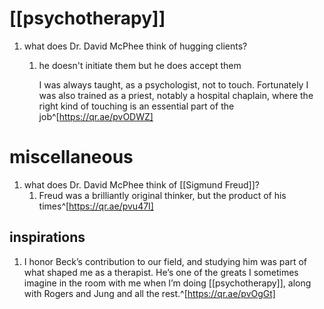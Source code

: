# [[psychotherapy]]
1. what does Dr. David McPhee think of hugging clients?
	1. he doesn't initiate them but he does accept them
	   
	   I was always taught, as a psychologist, not to touch. Fortunately I was also trained as a priest, notably a hospital chaplain, where the right kind of touching is an essential part of the job^[https://qr.ae/pvODWZ]

# miscellaneous
1. what does Dr. David McPhee think of [[Sigmund Freud]]?
	1. Freud was a brilliantly original thinker, but the product of his times^[https://qr.ae/pvu47I]

## inspirations
1. I honor Beck’s contribution to our field, and studying him was part of what shaped me as a therapist. He’s one of the greats I sometimes imagine in the room with me when I’m doing [[psychotherapy]], along with Rogers and Jung and all the rest.^[https://qr.ae/pvOgGt]